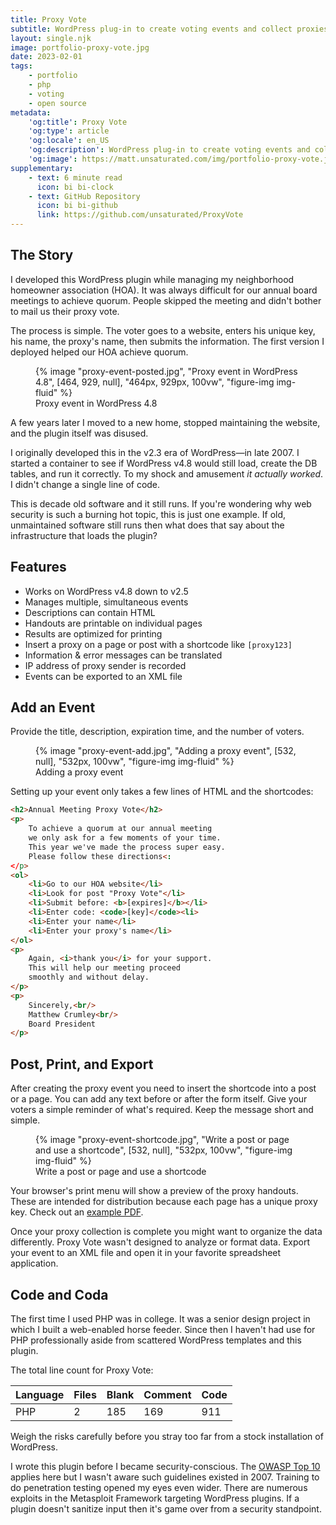 ```yaml
---
title: Proxy Vote
subtitle: WordPress plug-in to create voting events and collect proxies so you can reach quorum at meetings.
layout: single.njk
image: portfolio-proxy-vote.jpg
date: 2023-02-01
tags:
    - portfolio
    - php
    - voting
    - open source
metadata:
    'og:title': Proxy Vote
    'og:type': article
    'og:locale': en_US
    'og:description': WordPress plug-in to create voting events and collect proxies so you can reach quorum at meetings.
    'og:image': https://matt.unsaturated.com/img/portfolio-proxy-vote.jpg
supplementary:
    - text: 6 minute read
      icon: bi bi-clock
    - text: GitHub Repository
      icon: bi bi-github
      link: https://github.com/unsaturated/ProxyVote
---
```


## The Story
I developed this WordPress plugin while managing my neighborhood homeowner association (HOA). It was always difficult for our annual board meetings to achieve quorum. People skipped the meeting and didn't bother to mail us their proxy vote. 

The process is simple. The voter goes to a website, enters his unique key, his name, the proxy's name, then submits the information. The first version I deployed helped our HOA achieve quorum. 

<div class="container">
    <div class="d-flex justify-content-center">
        <figure class="figure">
            {% image "proxy-event-posted.jpg",
            "Proxy event in WordPress 4.8",
            [464, 929, null],
            "464px, 929px, 100vw",
            "figure-img img-fluid"
            %}
            <figcaption class="figure-caption text-center">Proxy event in WordPress 4.8</figcaption>
        </figure>
    </div>
</div>

A few years later I moved to a new home, stopped maintaining the website, and the plugin itself was disused. 

I originally developed this in the v2.3 era of WordPress—in late 2007. I started a container to see if WordPress v4.8 would still load, create the DB tables, and run it correctly. To my shock and amusement *it actually worked*. I didn't change a single line of code. 

This is decade old software and it still runs. If you're wondering why web security is such a burning hot topic, this is just one example. If old, unmaintained software still runs then what does that say about the infrastructure that loads the plugin?

## Features
 
  * Works on WordPress v4.8 down to v2.5
  * Manages multiple, simultaneous events
  * Descriptions can contain HTML
  * Handouts are printable on individual pages
  * Results are optimized for printing
  * Insert a proxy on a page or post with a shortcode like `[proxy123]`
  * Information & error messages can be translated
  * IP address of proxy sender is recorded
  * Events can be exported to an XML file

## Add an Event

Provide the title, description, expiration time, and the number of voters. 

<div class="container">
    <div class="d-flex justify-content-center">
        <figure class="figure">
            {% image "proxy-event-add.jpg",
            "Adding a proxy event",
            [532, null],
            "532px, 100vw",
            "figure-img img-fluid"
            %}
            <figcaption class="figure-caption text-center">Adding a proxy event</figcaption>
        </figure>
    </div>
</div>

Setting up your event only takes a few lines of HTML and the shortcodes:
```html
<h2>Annual Meeting Proxy Vote</h2>
<p>
    To achieve a quorum at our annual meeting 
    we only ask for a few moments of your time. 
    This year we've made the process super easy. 
    Please follow these directions<:
</p>
<ol>
    <li>Go to our HOA website</li>
    <li>Look for post "Proxy Vote"</li>
    <li>Submit before: <b>[expires]</b></li>
    <li>Enter code: <code>[key]</code><li>
    <li>Enter your name</li>
    <li>Enter your proxy's name</li>
</ol>
<p>
    Again, <i>thank you</i> for your support. 
    This will help our meeting proceed  
    smoothly and without delay.
</p>
<p>
    Sincerely,<br/>
    Matthew Crumley<br/>
    Board President
</p>
```

## Post, Print, and Export
After creating the proxy event you need to insert the shortcode into a post or a page. You can add any text before or after the form itself. Give your voters a simple reminder of what's required. Keep the message short and simple.

<div class="container">
    <div class="d-flex justify-content-center">
        <figure class="figure">
            {% image "proxy-event-shortcode.jpg",
            "Write a post or page and use a shortcode",
            [532, null],
            "532px, 100vw",
            "figure-img img-fluid"
            %}
            <figcaption class="figure-caption text-center">Write a post or page and use a shortcode</figcaption>
        </figure>
    </div>
</div>

Your browser's print menu will show a preview of the proxy handouts. These are intended for distribution because each page has a unique proxy key. Check out an [example PDF](./proxy-event-handouts.pdf).

Once your proxy collection is complete you might want to organize the data differently. Proxy Vote wasn't designed to analyze or format data. Export your event to an XML file and open it in your favorite spreadsheet application.

## Code and Coda
The first time I used PHP was in college. It was a senior design project in which I built a web-enabled horse feeder. Since then I haven't had use for PHP professionally aside from scattered WordPress templates and this plugin.

The total line count for Proxy Vote: 
<table class="table table-sm">
    <thead>
        <tr>
            <th>Language</th>
            <th class="text-right">Files</th>
            <th class="text-right">Blank</th>
            <th class="text-right">Comment</th>
            <th class="text-right">Code</th>
        </tr>
    </thead>
    <tbody>
        <tr>
            <td>PHP</td>
            <td class="text-right">2</td>
            <td class="text-right">185</td>
            <td class="text-right">169</td>
            <td class="text-right">911</td>
        </tr>
    </tbody>
</table>

<div class="alert alert-warning" role="alert">
  <i class="bi-exclamation-circle"></i> Weigh the risks carefully before you stray too far from a stock installation of WordPress.
</div>

I wrote this plugin before I became security-conscious. The [OWASP Top 10](https://www.owasp.org/index.php/Category:OWASP_Top_Ten_Project) applies here but I wasn't aware such guidelines existed in 2007. Training to do penetration testing opened my eyes even wider. There are numerous exploits in the Metasploit Framework targeting WordPress plugins. If a plugin doesn't sanitize input then it's game over from a security standpoint. 
